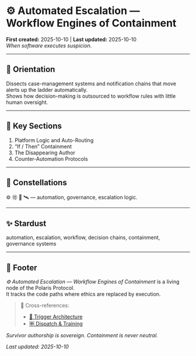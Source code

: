 # ⚙️ Automated Escalation — Workflow Engines of Containment  
**First created:** 2025-10-10 | **Last updated:** 2025-10-10  
*When software executes suspicion.*

---

## 🧭 Orientation  
Dissects case-management systems and notification chains that move alerts up the ladder automatically.  
Shows how decision-making is outsourced to workflow rules with little human oversight.

---

## 📑 Key Sections  
1. Platform Logic and Auto-Routing  
2. “If / Then” Containment  
3. The Disappearing Author  
4. Counter-Automation Protocols  

---

## 🌌 Constellations  
⚙️ 🉑 🧿 🛰️ — automation, governance, escalation logic.

---

## ✨ Stardust  
automation, escalation, workflow, decision chains, containment, governance systems

---

## 🏮 Footer  
*⚙️ Automated Escalation — Workflow Engines of Containment* is a living node of the Polaris Protocol.  
It tracks the code paths where ethics are replaced by execution.

> 📡 Cross-references:  
> - [🚦 Trigger Architecture](./🚦_trigger_architecture_how_systems_decide_when_to_act.md)  
> - [🈸 Dispatch & Training](../🈸_Dispatch_And_Training/)

*Survivor authorship is sovereign. Containment is never neutral.*  

_Last updated: 2025-10-10_
